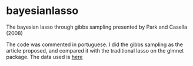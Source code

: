 # bayesianlasso
The bayesian lasso through gibbs sampling presented by Park and Casella (2008)

The code was commented in portuguese. I did the gibbs sampling as the article proposed, and compared it with the traditional lasso on the glmnet package.
The data used is [here](https://raw.githubusercontent.com/dimassores/bayesianlasso/master/Diabetes.txt)
